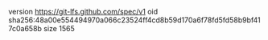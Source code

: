 version https://git-lfs.github.com/spec/v1
oid sha256:48a00e554494970a066c23524ff4cd8b59d170a6f78fd5fd58b9bf417c0a658b
size 1565
